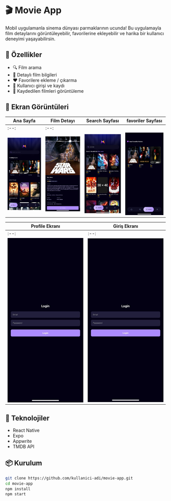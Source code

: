 # 🎬 Movie App

Mobil uygulamanla sinema dünyası parmaklarının ucunda! Bu uygulamayla film detaylarını görüntüleyebilir, favorilerine ekleyebilir ve harika bir kullanıcı deneyimi yaşayabilirsin.

## 🚀 Özellikler

- 🔍 Film arama
- 🎥 Detaylı film bilgileri
- ❤️ Favorilere ekleme / çıkarma
- 🔐 Kullanıcı girişi ve kaydı
- 📂 Kaydedilen filmleri görüntüleme

## 📸 Ekran Görüntüleri

| Ana Sayfa | Film Detayı | Search Sayfası | favoriler Sayfası |
|-----------|-------------|----------------|-------------|
:--:|:--:
![Ana Sayfa](assets/screenshots/main_screen.jpeg) | ![Film Detayı](assets/screenshots/movie-detail_screen.jpeg) | ![Search Sayfası](assets/screenshots/search_screen.jpeg) | ![Search Sayfası](assets/screenshots/favorites.jpeg) 

Profile Ekranı | Giriş Ekranı |
|--------------|--------------|
:--:|:--:
![Profile Ekranı](assets/screenshots/login_screen.jpeg) | ![Giriş Ekranı](assets/screenshots/login_screen.jpeg) 

## 📱 Teknolojiler

- React Native  
- Expo  
- Appwrite  
- TMDB API

## 📦 Kurulum

```bash
git clone https://github.com/kullanici-adi/movie-app.git
cd movie-app
npm install
npm start
